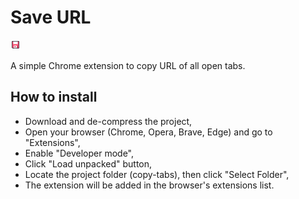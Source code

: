 # Save URL 
![GitHub Logo](images/icon.png)

A simple Chrome extension to copy URL of all open tabs.

## How to install
- Download and de-compress the project,
- Open your browser (Chrome, Opera, Brave, Edge) and go to "Extensions",
- Enable "Developer mode",
- Click "Load unpacked" button,
- Locate the project folder (copy-tabs), then click "Select Folder",
- The extension will be added in the browser's extensions list.
